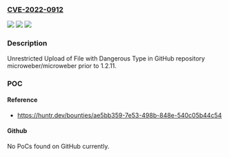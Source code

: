 ### [CVE-2022-0912](https://cve.mitre.org/cgi-bin/cvename.cgi?name=CVE-2022-0912)
![](https://img.shields.io/static/v1?label=Product&message=microweber%2Fmicroweber&color=blue)
![](https://img.shields.io/static/v1?label=Version&message=%3C%201.2.11%20&color=brighgreen)
![](https://img.shields.io/static/v1?label=Vulnerability&message=CWE-434%20Unrestricted%20Upload%20of%20File%20with%20Dangerous%20Type&color=brighgreen)

### Description

Unrestricted Upload of File with Dangerous Type in GitHub repository microweber/microweber prior to 1.2.11.

### POC

#### Reference
- https://huntr.dev/bounties/ae5bb359-7e53-498b-848e-540c05b44c54

#### Github
No PoCs found on GitHub currently.

